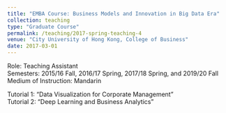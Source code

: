 ```yaml
---
title: "EMBA Course: Business Models and Innovation in Big Data Era"
collection: teaching
type: "Graduate Course"
permalink: /teaching/2017-spring-teaching-4
venue: "City University of Hong Kong, College of Business"
date: 2017-03-01
---
```


Role: Teaching Assistant\
Semesters: 2015/16 Fall, 2016/17 Spring, 2017/18 Spring, and 2019/20 Fall\
Medium of Instruction: Mandarin


Tutorial 1: “Data Visualization for Corporate Management”\
Tutorial 2: “Deep Learning and Business Analytics”


